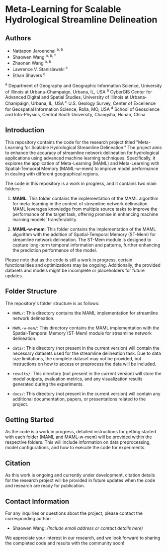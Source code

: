 # Meta-Learning for Scalable Hydrological Streamline Delineation

## Authors

- Nattapon Jaroenchai <sup>a, b</sup>
- Shaowen Wang <sup>a, b, *</sup>
- Zhaonan Wang <sup>a, b</sup>
- Lawrence V. Stanislawski <sup>c</sup>
- Ethan Shavers <sup>c</sup>

<sup>a</sup> Department of Geography and Geographic Information Science, University of Illinois at Urbana-Champaign, Urbana, IL, USA
<sup>b</sup> CyberGIS Center for Advanced Digital and Spatial Studies, University of Illinois at Urbana-Champaign, Urbana, IL, USA
<sup>c</sup> U.S. Geology Survey, Center of Excellence for Geospatial Information Science, Rolla, MO, USA
<sup>d</sup> School of Geoscience and Info-Physics, Central South University, Changsha, Hunan, China

## Introduction

This repository contains the code for the research project titled "Meta-Learning for Scalable Hydrological Streamline Delineation." The project aims to enhance the accuracy of streamline network delineation for hydrological applications using advanced machine learning techniques. Specifically, it explores the application of Meta-Learning (MAML) and Meta-Learning with Spatial-Temporal Memory (MAML-w-mem) to improve model performance in dealing with different geographical regions.

The code in this repository is a work in progress, and it contains two main folders:

1. **MAML**: This folder contains the implementation of the MAML algorithm for meta-learning in the context of streamline network delineation. MAML leverages knowledge from multiple source tasks to improve the performance of the target task, offering promise in enhancing machine learning models' transferability.

2. **MAML-w-mem**: This folder contains the implementation of the MAML algorithm with the addition of Spatial-Temporal Memory (ST-Mem) for streamline network delineation. The ST-Mem module is designed to capture long-term temporal information and patterns, further enhancing the prediction performance of the model.

Please note that as the code is still a work in progress, certain functionalities and optimizations may be ongoing. Additionally, the provided datasets and models might be incomplete or placeholders for future updates.

## Folder Structure

The repository's folder structure is as follows:

- `MAML/`: This directory contains the MAML implementation for streamline network delineation.

- `MAML-w-mem/`: This directory contains the MAML implementation with the Spatial-Temporal Memory (ST-Mem) module for streamline network delineation.

- `data/`: This directory (not present in the current version) will contain the necessary datasets used for the streamline delineation task. Due to data size limitations, the complete dataset may not be provided, but instructions on how to access or preprocess the data will be included.

- `results/`: This directory (not present in the current version) will store the model outputs, evaluation metrics, and any visualization results generated during the experiments.

- `docs/`: This directory (not present in the current version) will contain any additional documentation, papers, or presentations related to the project.

## Getting Started

As the code is a work in progress, detailed instructions for getting started with each folder (MAML and MAML-w-mem) will be provided within the respective folders. This will include information on data preprocessing, model configurations, and how to execute the code for experiments.

## Citation

As this work is ongoing and currently under development, citation details for the research project will be provided in future updates when the code and research are ready for publication.

## Contact Information

For any inquiries or questions about the project, please contact the corresponding author:

- Shaowen Wang: *(Include email address or contact details here)*

We appreciate your interest in our research, and we look forward to sharing the completed code and results with the community soon!